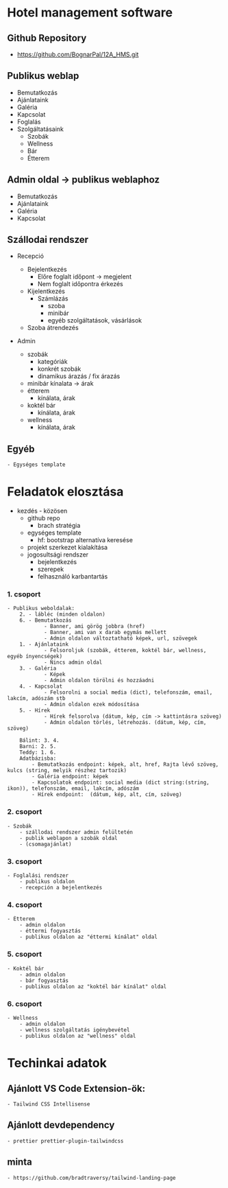 # Hotel management software

## Github Repository
- https://github.com/BognarPal/12A_HMS.git

## Publikus weblap
- Bemutatkozás
- Ajánlataink
- Galéria
- Kapcsolat
- Foglalás
- Szolgáltatásaink
    - Szobák
    - Wellness
    - Bár
    - Étterem

## Admin oldal -> publikus weblaphoz
- Bemutatkozás
- Ajánlataink
- Galéria
- Kapcsolat

## Szállodai rendszer
- Recepció
    - Bejelentkezés
        - Előre foglalt időpont -> megjelent
        - Nem foglalt időpontra érkezés
    - Kijelentkezés
        - Számlázás
            - szoba
            - minibár
            - egyéb szolgáltatások, vásárlások
    - Szoba átrendezés

- Admin
    - szobák
        - kategóriák
        - konkrét szobák
        - dinamikus árazás / fix árazás
    - minibár kínalata -> árak
    - étterem
        - kínálata, árak
    - koktél bár
        - kínálata, árak
    - wellness
        - kínálata, árak

## Egyéb
    - Egységes template

# Feladatok elosztása
- kezdés - közösen
    - github repo
        - brach stratégia
    - egységes template
        - hf: bootstrap alternatíva keresése
    - projekt szerkezet kialakítása
    - jogosultsági rendszer
        - bejelentkezés
        - szerepek
        - felhasználó karbantartás

### 1. csoport
    - Publikus weboldalak:
        2. - lábléc (minden oldalon)
        6. - Bemutatkozás
                - Banner, ami görög jobbra (href)
                - Banner, ami van x darab egymás mellett
                - Admin oldalon változtatható képek, url, szövegek
        1. - Ajánlataink
                - Felsoroljuk (szobák, étterem, koktél bár, wellness, egyéb ínyencségek)
                - Nincs admin oldal
        3. - Galéria
                - Képek
                - Admin oldalon törölni és hozzáadni
        4. - Kapcsolat
                - Felsorolni a social media (dict), telefonszám, email, lakcím, adószám stb
                - Admin oldalon ezek módosítása
        5. - Hírek
                - Hírek felsorolva (dátum, kép, cím -> kattintásra szöveg)
                - Admin oldalon törlés, létrehozás. (dátum, kép, cím, szöveg)

        Bálint: 3. 4.
        Barni: 2. 5.
        Teddy: 1. 6.
        Adatbázisba:
            - Bemutatkozás endpoint: képek, alt, href, Rajta lévő szöveg, kulcs (string, melyik részhez tartozik)
            - Galéria endpoint: képek
            - Kapcsolatok endpoint: social media (dict string:(string, ikon)), telefonszám, email, lakcím, adószám
            - Hírek endpoint:  (dátum, kép, alt, cím, szöveg)
### 2. csoport
    - Szobák
        - szállodai rendszer admin felültetén
        - publik weblapon a szobák oldal
        - (csomagajánlat)
### 3. csoport
    - Foglalási rendszer
        - publikus oldalon
        - recepción a bejelentkezés
### 4. csoport
    - Étterem
        - admin oldalon
        - éttermi fogyasztás
        - publikus oldalon az "éttermi kínálat" oldal
### 5. csoport
    - Koktél bár
        - admin oldalon
        - bár fogyasztás
        - publikus oldalon az "koktél bár kínálat" oldal
### 6. csoport
    - Wellness
        - admin oldalon
        - wellness szolgáltatás igénybevétel
        - publikus oldalon az "wellness" oldal
		



		
# Techinkai adatok

## Ajánlott VS Code Extension-ök:
	- Tailwind CSS Intellisense
	
## Ajánlott devdependency
	- prettier prettier-plugin-tailwindcss
	
## minta
	- https://github.com/bradtraversy/tailwind-landing-page